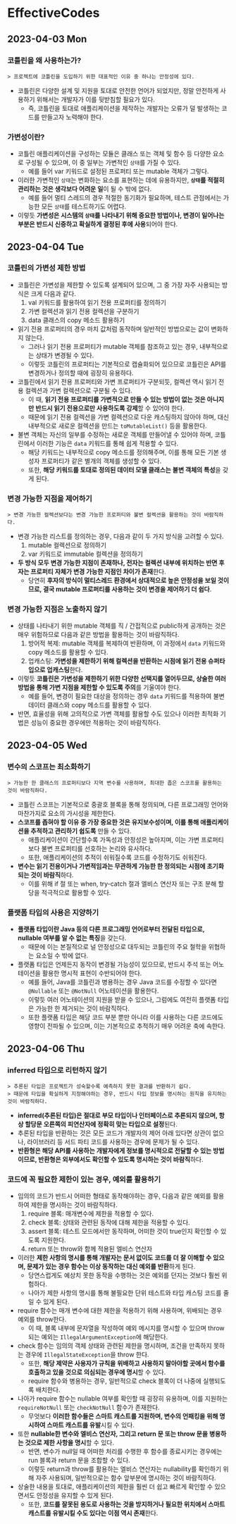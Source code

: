 # EffectiveCodes
## 2023-04-03 Mon
### 코틀린을 왜 사용하는가?
```
> 프로젝트에 코틀린을 도입하기 위한 대표적인 이유 중 하나는 안정성에 있다.
```
* 코틀린은 다양한 설계 및 지원을 토대로 안전한 언어가 되었지만, 정말 안전하게 사용하기 위해서는 개발자가 이를 뒷받침할 필요가 있다.
  * 즉, 코틀린을 토대로 애플리케이션을 제작하는 개발자는 오류가 덜 발생하는 코드를 만들고자 노력해야 한다.

### 가변성이란?
* 코틀린 애플리케이션을 구성하는 모듈은 클래스 또는 객체 및 함수 등 다양한 요소로 구성될 수 있으며, 이 중 일부는 가변적인 `상태`를 가질 수 있다.
  * 예를 들어 var 키워드로 설정된 프로퍼티 또는 mutable 객체가 그렇다.
* 이러한 가변적인 `상태`는 변화하는 요소를 표현하는 데에 유용하지만, **`상태`를 적절히 관리하는 것은 생각보다 어려운 일**이 될 수 밖에 없다.
  * 예를 들어 멀티 스레드의 경우 적절한 동기화가 필요하며, 테스트 관점에서는 가능한 모든 `상태`를 테스트하기도 어렵다.
* 이렇듯 **가변성은 시스템의 `상태`를 나타내기 위해 중요한 방법이나, 변경이 일어나는 부분은 반드시 신중하고 확실하게 결정된 후에 사용**되어야 한다.

## 2023-04-04 Tue
### 코틀린의 가변성 제한 방법
* 코틀린은 가변성을 제한할 수 있도록 설계되어 있으며, 그 중 가장 자주 사용되는 방식은 크게 다음과 같다. 
  1. val 키워드를 활용하여 읽기 전용 프로퍼티를 정의하기
  2. 가변 컬렉션과 읽기 전용 컬렉션을 구분하기
  3. data 클래스의 copy 메소드 활용하기
* 읽기 전용 프로퍼티의 경우 마치 값처럼 동작하며 일반적인 방법으로는 값이 변화하지 않는다.
  * 그러나 읽기 전용 프로퍼티가 mutable 객체를 참조하고 있는 경우, 내부적으로는 상태가 변경될 수 있다.
  * 이렇듯 코틀린의 프로퍼티는 기본적으로 캡슐화되어 있으므로 코틀린은 API를 변경하거나 정의할 때에 굉장히 유용하다.
* 코틀린에서 읽기 전용 프로퍼티와 가변 프로퍼티가 구분되듯, 컬렉션 역시 읽기 전용 컬렉션과 가변 컬렉션으로 구분될 수 있다.
  * 이 때, **읽기 전용 프로퍼티를 가변적으로 만들 수 있는 방법이 없는 것은 아니지만 반드시 읽기 전용으로만 사용하도록 강제**할 수 있어야 한다.
  * 때문에 읽기 전용 컬렉션을 가변 컬렉션으로 다운 캐스팅하지 않아야 하며, 대신 내부적으로 새로운 컬렉션을 만드는 `toMutableList()` 등을 활용한다.
* 불변 객체는 자신의 일부를 수정하는 새로운 객체를 만들어낼 수 있어야 하며, 코틀린에서 이러한 기능은 `data` 키워드를 통해 쉽게 적용할 수 있다.
  * 해당 키워드는 내부적으로 copy 메소드를 정의해주며, 이를 통해 모든 기본 생성자 프로퍼티가 같은 별개의 객체를 생성할 수 있다.
  * 또한, **해당 키워드를 토대로 정의된 데이터 모델 클래스는 불변 객체의 특성**을 갖게 된다.

### 변경 가능한 지점을 제어하기
```
> 변경 가능한 컬렉션보다는 변경 가능한 프로퍼티와 불변 컬렉션을 활용하는 것이 바람직하다.
```
* 변경 가능한 리스트를 정의하는 경우, 다음과 같이 두 가지 방식을 고려할 수 있다.
  1. mutable 컬렉션으로 정의하기
  2. var 키워드로 immutable 컬렉션을 정의하기
* **두 방식 모두 변경 가능한 지점이 존재하나, 전자는 컬렉션 내부에 위치하는 반면 후자는 프로퍼티 자체가 변경 가능한 지점인 차이가 존재**한다.
  * 당연히 **후자의 방식이 멀티스레드 환경에서 상대적으로 높은 안정성을 보일 것이므로, 결국 mutable 프로퍼티를 사용하는 것이 변경을 제어하기 더 쉽다**.

### 변경 가능한 지점은 노출하지 않기
* 상태를 나타내기 위한 mutable 객체를 직 / 간접적으로 public하게 공개하는 것은 매우 위험하므로 다음과 같은 방법을 활용하는 것이 바람직하다.
  1. 방어적 복제: mutable 객체를 복제하여 반환하며, 이 과정에서 `data` 키워드와 copy 메소드를 활용할 수 있다.
  2. 업캐스팅: **가변성을 제한하기 위해 컬렉션을 반환하는 시점에 읽기 전용 슈퍼타입으로 업캐스팅**한다.
* 이렇듯 **코틀린은 가변성을 제한하기 위한 다양한 선택지를 열어두므로, 상술한 여러 방법을 통해 가변 지점을 제한할 수 있도록 주의**를 기울여야 한다.
  * 예를 들어, 변경이 필요한 대상을 정의하는 경우 `data` 키워드를 적용하여 불변 데이터 클래스와 copy 메소드를 활용할 수 있다.
* 반면, 효율성을 위해 고의적으로 가변 객체를 활용할 수도 있으나 이러한 최적화 기법은 성능이 중요한 경우에만 적용하는 것이 바람직하다.

## 2023-04-05 Wed
### 변수의 스코프는 최소화하기
```
> 가능한 한 클래스의 프로퍼티보다 지역 변수를 사용하며, 최대한 좁은 스코프를 활용하는 것이 바람직하다.
```
* 코틀린 스코프는 기본적으로 중괄호 블록을 통해 정의되며, 다른 프로그래밍 언어와 마찬가지로 요소의 가시성을 제한한다.
* **스코프를 좁혀야 할 이유 중 가장 중요한 것은 유지보수성이며, 이를 통해 애플리케이션을 추적하고 관리하기 쉽도록** 만들 수 있다.
  * 애플리케이션이 간단할수록 가독성과 안정성은 높아지며, 이는 가변 프로퍼티보다 불변 프로퍼티를 선호하는 논리와 유사하다.
  * 또한, 애플리케이션의 추적이 쉬워질수록 코드를 수정하기도 쉬워진다.
* **변수는 읽기 전용이거나 가변적임과는 무관하게 가능한 한 정의되는 시점에 초기화되는 것이 바람직**하다.
  * 이를 위해 if 절 또는 when, try-catch 절과 엘비스 연산자 또는 구조 분해 할당을 적극적으로 활용할 수 있다.

### 플랫폼 타입의 사용은 지양하기
* **플랫폼 타입이란 Java 등의 다른 프로그래밍 언어로부터 전달된 타입으로, nullable 여부를 알 수 없는 특징**을 갖는다.
  * 때문에 이는 본질적으로 널 안정성으로 대두되는 코틀린의 주요 철학을 위협하는 요소일 수 밖에 없다.
* 플랫폼 타입은 언제든지 동작이 변경될 가능성이 있으므로, 반드시 주석 또는 어노테이션을 활용한 명시적 표현이 수반되어야 한다.
  * 예를 들어, Java를 코틀린과 병용하는 경우 Java 코드를 수정할 수 있다면 `@Nullable` 또는 `@NotNull` 어노테이션을 활용한다.
  * 이렇듯 여러 어노테이션의 지원을 받을 수 있으나, 그럼에도 여전히 플랫폼 타입은 가능한 한 제거되는 것이 바람직하다.
  * 또한 플랫폼 타입은 해당 코드 부분 뿐만 아니라 이를 사용하는 다른 코드에도 영향이 전파될 수 있으며, 이는 기본적으로 추적하기 매우 어려운 축에 속한다.

## 2023-04-06 Thu
### inferred 타입으로 리턴하지 않기
```
> 추론된 타입은 프로젝트가 성숙할수록 예측하지 못한 결과를 반환하기 쉽다.
> 때문에 타입을 확실하게 지정해야하는 경우, 반드시 타입 정보를 명시하는 원칙을 유지하는 것이 바람직하다.
```
* **inferred(추론된 타입)은 절대로 부모 타입이나 인터페이스로 추론되지 않으며, 항상 할당문 오른쪽의 피연산자에 정확히 맞는 타입으로 설정**된다.
* 추론된 타입을 반환하는 것은 모든 코드가 개발자의 제어 아래 있다면 상관이 없으나, 라이브러리 등 서드 파티 코드를 사용하는 경우에 문제가 될 수 있다.
* **반환형은 해당 API를 사용하는 개발자에게 정보를 명시적으로 전달할 수 있는 방법이므로, 반환형은 외부에서도 확인할 수 있도록 명시하는 것이 바람직**하다.

### 코드에 꼭 필요한 제한이 있는 경우, 예외를 활용하기
* 임의의 코드가 반드시 어떠한 형태로 동작해야하는 경우, 다음과 같은 예외를 활용하여 제한을 명시하는 것이 바람직하다.
  1. require 블록: 매개변수에 제한을 적용할 수 있다.
  2. check 블록: 상태와 관련된 동작에 대해 제한을 적용할 수 있다.
  3. assert 블록: 테스트 모드에서만 동작하며, 어떠한 것이 true인지 확인할 수 있도록 지원한다.
  4. return 또는 throw와 함께 적용된 엘비스 연산자
* 이러한 **제한 사항의 명시를 통해 개발자는 문서 없이도 코드를 더 잘 이해할 수 있으며, 문제가 있는 경우 함수는 이상 동작하는 대신 예외를 반환**하게 된다.
  * 당연스럽게도 예상치 못한 동작을 수행하는 것은 예외를 던지는 것보다 훨씬 위험하다.
  * 나아가 제한 사항의 명시를 통해 불필요한 단위 테스트와 타입 캐스팅 코드를 줄일 수 있게 된다.
* require 함수는 매개 변수에 대한 제한을 적용하기 위해 사용하며, 위배되는 경우 예외를 throw한다.
  * 이 때, 블록 내부에 문자열을 작성하여 예외 메시지를 명시할 수 있으며 throw 되는 예외는 `IllegalArgumentException`에 해당한다.
* check 함수는 임의의 객체 상태와 관련된 제한을 명시하며, 조건을 만족하지 못하는 경우에 `IllegalStateException`을 throw 한다.
  * 또한, **해당 제약은 사용자가 규칙을 위배하고 사용하지 말아야할 곳에서 함수를 호출하고 있을 것으로 의심되는 경우에 명시**할 수 있다.
  * require 함수와 병용하는 경우, 일반적으로 check 블록이 더 나중에 실행되도록 배치한다.
* 나아가 require 함수는 nullable 여부를 확인할 때 굉장히 유용하며, 이를 지원하는 `requireNotNull` 또는 `checkNotNull` 함수가 존재한다.
  * 무엇보다 **이러한 함수들은 스마트 캐스트를 지원하며, 변수의 언패킹을 위해 명시하여 스마트 캐스트를 유발**시킬 수 있다.
* 또한 **nullable한 변수와 엘비스 연산자, 그리고 return 문 또는 throw 문을 병용하는 것으로 제한 사항을 명시**할 수 있다.
  * 반면, 변수가 null일 때 어떠한 처리를 수행한 후 함수를 종료시키는 경우에는 run 블록과 return 문을 조합할 수 있다.
  * 이렇듯 return과 throw를 활용하는 엘비스 연산자는 nullability를 확인하기 위해 자주 사용되며, 일반적으로는 함수 앞부분에 명시하는 것이 바람직하다.
* 상술한 내용을 토대로, 애플리케이션의 제한을 훨씬 더 쉽고 빠르게 확인할 수 있으면서도 안정성을 유지할 수 있게 된다.
  * 또한, **코드를 잘못된 용도로 사용하는 것을 방지하거나 필요한 위치에서 스마트 캐스트를 유발시킬 수도 있다는 이점 역시 존재**한다.